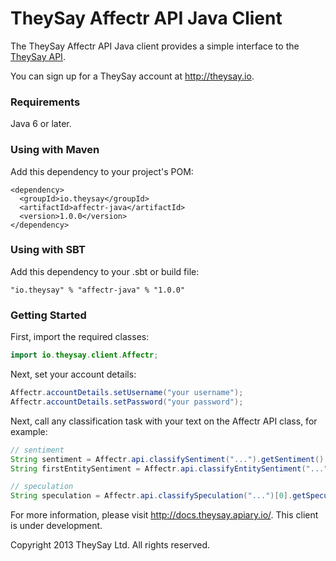 TheySay Affectr API Java Client
===============================

The TheySay Affectr API Java client provides a simple interface to the [TheySay API](http://api.theysay.io).

You can sign up for a TheySay account at http://theysay.io.

### Requirements

Java 6 or later.

### Using with Maven

Add this dependency to your project's POM:

    <dependency>
      <groupId>io.theysay</groupId>
      <artifactId>affectr-java</artifactId>
      <version>1.0.0</version>
    </dependency>

### Using with SBT

Add this dependency to your .sbt or build file:

    "io.theysay" % "affectr-java" % "1.0.0"

### Getting Started

First, import the required classes:

```java
import io.theysay.client.Affectr;
```

Next, set your account details:

```java
Affectr.accountDetails.setUsername("your username");
Affectr.accountDetails.setPassword("your password");
```

Next, call any classification task with your text on the Affectr API class, for example:

```java
// sentiment
String sentiment = Affectr.api.classifySentiment("...").getSentiment().getPolarity();
String firstEntitySentiment = Affectr.api.classifyEntitySentiment("...")[0].getSentiment().getPolarity();

// speculation
String speculation = Affectr.api.classifySpeculation("...")[0].getSpeculationType());
```

For more information, please visit http://docs.theysay.apiary.io/. This client is under development.

Copyright 2013 TheySay Ltd. All rights reserved.